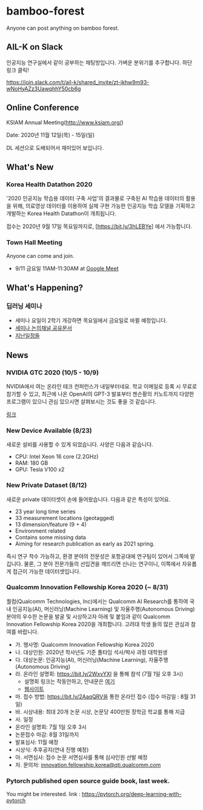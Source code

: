 # bamboo-forest
Anyone can post anything on bamboo forest.

## AIL-K on Slack
인공지능 연구실에서 같이 공부하는 채팅방입니다. 가벼운 분위기를 추구합니다. 하단 링크 클릭!

https://join.slack.com/t/ail-k/shared_invite/zt-ikhw9m93-wNoHyAZz3UawqhhY50cb6g

## Online Conference
KSIAM Annual Meeting(http://www.ksiam.org/)

Date: 2020년 11월 12일(목) - 15일(일)

DL 세션으로 도배되어서 재미있어 보입니다. 

## What's New
### Korea Health Datathon 2020
'2020 인공지능 학습용 데이터 구축 사업'의 결과물로 구축된 AI 학습용 데이터의 활용을 위해,
의료영상 데이터를 이용하여 실제 구현 가능한 인공지능 학습 모델을 기획하고 개발하는 Korea Health Datathon이 개최됩니다.

접수는 2020년 9월 17일 목요일까지로, [https://bit.ly/3hLEBYe] 에서 가능합니다.

### Town Hall Meeting

Anyone can come and join.

- 9/11 금요일 11AM-11:30AM at [Google Meet](https://meet.google.com/oqp-ncjg-pki?hs=122&authuser=0)

## What's Happening?

### 딥러닝 세미나
- 세미나 요일이 2학기 개강하면 목요일에서 금요일로 바뀔 예정입니다.
- [세미나 논의채널 공유문서](https://docs.google.com/document/d/1NlTqQE3a3wcEgpel9MC9XzXz36fT725zYzLQE7pCyww/edit?usp=sharing)
- [지난일정들](https://github.com/AIL-K/bamboo-forest/blob/master/seminar_deep_RL_math.md)

## News

### NVIDIA GTC 2020 (10/5 - 10/9)

NVIDIA에서 여는 온라인 테크 컨퍼런스가 내일부터네요. 학교 이메일로 등록 시 무료로 참가할 수 있고, 최근에 나온 OpenAI의 GPT-3 발표부터 젠슨황의 키노트까지 다양한 프로그램이 있으니 관심 있으시면 살펴보시는 것도 좋을 것 같습니다.

[링크](https://www.nvidia.com/en-us/gtc/session-catalog/?search=&search.language=1594320459782001LCjF&tab.catalogtabfields=1600209910618001TWM3)

### New Device Available (8/23)

새로운 설비를 사용할 수 있게 되었습니다. 사양은 다음과 같습니다.

- CPU: Intel Xeon 16 core (2.2GHz)
- RAM: 180 GB 
- GPU: Tesla V100 x2

### New Private Dataset (8/12)

새로운 private 데이터셋이 손에 들어왔습니다. 다음과 같은 특성이 있어요.

- 23 year long time series
- 33 measurement locations (geotagged)
- 13 dimension/feature (9 + 4)
- Environment related
- Contains some missing data
- Aiming for research publication as early as 2021 spring.

즉시 연구 착수 가능하고, 환경 분야의 전문성은 포항공대에 연구팀이 있어서 그쪽에 맡깁니다. 물론, 그 분야 전문가들의 선입견을 깨뜨리면 신나는 연구이니, 이쪽에서 자유롭게 접근이 가능한 데이터셋입니다. 

### Qualcomm Innovation Fellowship Korea 2020 (~ 8/31)

퀄컴(Qualcomm Technologies, Inc)에서는 Qualcomm AI Research를 통하여 국내 인공지능(AI), 머신러닝(Machine Learning) 및 자율주행(Autonomous Driving) 분야의 우수한 논문을 발굴 및 시상하고자 아래 및 붙임과 같이 Qualcomm Innovation Fellowship Korea 2020을 개최합니다. 고려대 학생 들의 많은 관심과 참여를 바랍니다.

- 가.   행사명: Qualcomm Innovation Fellowship Korea 2020
- 나.   대상인원: 2020년 학사년도 기준 풀타임 석사/박사 과정 대학원생
- 다.   대상논문: 인공지능(AI), 머신러닝(Machine Learning), 자율주행(Autonomous Driving)
- 라.   온라인 설명회: https://bit.ly/2WxvYXI 을 통해 참석 (7월 1일 오후 3시)
  - 설명회 링크는 작동안하고, 안내문은 [여기](https://www.qualcomm.com/media/documents/files/qualcomm-innovation-fellowship-korea-2020-program-information-korean-language.pdf)
  - [웹사이트](https://www.qualcomm.com/invention/research/university-relations/innovation-fellowship/2020-south-korea)
- 마.   접수 방법: https://bit.ly/2AaqQRV을 통한 온라인 접수 (접수 마감일 : 8월 31일)
- 바.   시상내용: 최대 20개 논문 시상, 논문당 400만원 장학금 학교를 통해 지급
- 사.   일정
- 온라인 설명회: 7월 1일 오후 3시
- 논문접수 마감: 8월 31일까지
- 발표심사: 11월 예정
- 시상식: 추후공지(연내 진행 예정)
- 아.   서면심사: 접수 논문 서면심사를 통해 심사인원 선발 예정
- 자.   문의처: innovation.fellowship.korea@qti.qualcomm.com


### Pytorch published open source guide book, last week.

You might be interested.
link : https://pytorch.org/deep-learning-with-pytorch
